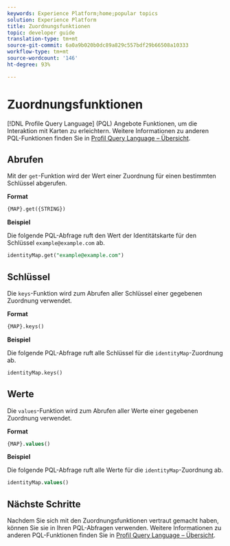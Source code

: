 ```yaml
---
keywords: Experience Platform;home;popular topics
solution: Experience Platform
title: Zuordnungsfunktionen
topic: developer guide
translation-type: tm+mt
source-git-commit: 6a0a9b020b0dc89a829c557bdf29b66508a10333
workflow-type: tm+mt
source-wordcount: '146'
ht-degree: 93%

---
```



# Zuordnungsfunktionen

[!DNL Profile Query Language] (PQL) Angebote Funktionen, um die Interaktion mit Karten zu erleichtern. Weitere Informationen zu anderen PQL-Funktionen finden Sie in [Profil Query Language – Übersicht](./overview.md).

## Abrufen

Mit der `get`-Funktion wird der Wert einer Zuordnung für einen bestimmten Schlüssel abgerufen.

**Format**

```sql
{MAP}.get({STRING})
```

**Beispiel**

Die folgende PQL-Abfrage ruft den Wert der Identitätskarte für den Schlüssel `example@example.com` ab.

```sql
identityMap.get("example@example.com")
```

## Schlüssel

Die `keys`-Funktion wird zum Abrufen aller Schlüssel einer gegebenen Zuordnung verwendet.

**Format**

```sql
{MAP}.keys()
```

**Beispiel**

Die folgende PQL-Abfrage ruft alle Schlüssel für die `identityMap`-Zuordnung ab.

```sql
identityMap.keys()
```

## Werte

Die `values`-Funktion wird zum Abrufen aller Werte einer gegebenen Zuordnung verwendet.

**Format**

```sql
{MAP}.values()
```

**Beispiel**

Die folgende PQL-Abfrage ruft alle Werte für die `identityMap`-Zuordnung ab.

```sql
identityMap.values()
```

## Nächste Schritte

Nachdem Sie sich mit den Zuordnungsfunktionen vertraut gemacht haben, können Sie sie in Ihren PQL-Abfragen verwenden. Weitere Informationen zu anderen PQL-Funktionen finden Sie in [Profil Query Language – Übersicht](./overview.md).
